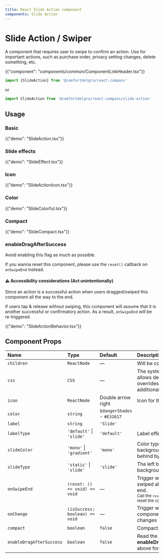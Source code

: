 ```yaml
---
title: React Slide Action component
components: Slide Action
---
```


# Slide Action / Swiper

<p class="description">A component that requires user to swipe to confirm an action. Use for important actions, such as purchase order, privacy setting changes, delete something, etc.
</p>

{{"component": "components/common/ComponentLinkHeader.tsx"}}

```jsx
import {SlideAction} from '@comfortdelgro/react-compass'
```

or

```jsx
import SlideAction from '@comfortdelgro/react-compass/slide-action'
```

## Usage

### Basic

{{"demo": "SlideAction.tsx"}}

### Slide effects

{{"demo": "SlideEffect.tsx"}}

### Icon

{{"demo": "SlideActionIcon.tsx"}}

### Color

{{"demo": "SlideColorful.tsx"}}

### Compact

{{"demo": "SlideCompact.tsx"}}

### enableDragAfterSuccess

Avoid enabling this flag as much as possible.

If you wanna reset this component, please use the `reset()` callback on `onSwipeEnd` instead.

#### ⚠️ Accessibility considerations (Act unintentionally)

Since an action is a successful action when users dragged/swiped this component all the way to the end.

If users tap & release without swiping, this component will assume that it is another successful or confirmatory action. As a result, `onSwipeEnd` will be re-triggered.

{{"demo": "SlideActionBehavior.tsx"}}

## Component Props

| Name                     | Type                           | Default                     | Description                                                                                                                     |
| :----------------------- | :----------------------------- | :-------------------------- | :------------------------------------------------------------------------------------------------------------------------------ |
| `children`               | `ReactNode`                    | —                           | Will be consider as a label                                                                                                     |
| `css`                    | `CSS`                          | —                           | The system prop that allows defining system overrides as well as additional CSS styles.                                         |
| `icon`                   | `ReactNode`                    | Double arrow right          | Icon for the swiper                                                                                                             |
| `color`                  | `string`                       | `$dangerShades` - `#E31617` |                                                                                                                                 |
| `label`                  | `string`                       | `'Slide'`                   |                                                                                                                                 |
| `labelType`              | `'default'` \| `'slide'`       | `'default'`                 | Label effect                                                                                                                    |
| `slideColor`             | `'mono'` \| `'gradient'`       | `'mono'`                    | Color type of the background that left behind by the slide button                                                               |
| `slideType`              | `'static'` \| `'slide'`        | `'slide'`                   | The left behind background color's effect                                                                                       |
| `onSwipeEnd`             | `(reset: () => void) => void`  | —                           | Trigger when users swiped all the way to the end.<br/><small>Call the `reset()` function to reset the component status.</small> |
| `onChange`               | `(isSuccess: boolean) => void` | —                           | Trigger when component's status changes                                                                                         |
| `compact`                | `boolean`                      | `false`                     | Compact size                                                                                                                    |
| `enableDragAfterSuccess` | `boolean`                      | `false`                     | Read the section **enableDragAfterSuccess** above for detail                                                                    |
